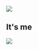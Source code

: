 ![](https://github.com/shuta13/shuta13/blob/media/top-gif/assets/gif/shinen.gif)

## It's me

![](https://github.com/shuta13/shuta13/blob/media/top-gif/assets/gif/icon.gif)
